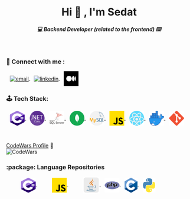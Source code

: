 
<h1 align="center">Hi 🥳  , I'm Sedat</h1>

<p align="center"></p>
<h5 align="center"> 💻  Backend Developer (related to the frontend) ⌨️ </h5>



<br>
<h3 align="left">📧 Connect with me : </h3>

<p align="left">
	<a href="mailto:sedatbilece@gmail.com" target="_blank" style="margin-left:10px">
		<img align="center" src="https://upload.wikimedia.org/wikipedia/commons/7/7e/Gmail_icon_%282020%29.svg" alt="email" height="40" width="40" />
	</a>
	<a href="https://www.linkedin.com/in/sedat-bilece" target="_blank" style="margin-left:10px">
		<img align="center" src="https://upload.wikimedia.org/wikipedia/commons/c/c9/Linkedin.svg" alt="linkedin" height="40" width="40" />
	</a>
 	<a href="https://medium.com/@sedatbilece" target="_blank" style="margin-left:10px">
		<img align="center" src="/images/medium.png" alt="Medium" height="40" width="40" />
	</a>
	
</p>

<h3 align="left">🕹️ Tech Stack:</h3>
<p align="left">
	<a href = "https://learn.microsoft.com/en-us/dotnet/csharp/" target="_blank" style="margin-left:10px">
		<img align="center" src="/images/csharp.png" alt="CSharp" height="40" width="40" />
	</a>
	<a href = "https://dotnet.microsoft.com/en-us/" target="_blank" style="margin-left:10px">
		<img align="center" src="/images/netcore.png" alt="Asp.Net Core" height="40" width="40" />
	</a>
	<a href = "https://www.microsoft.com/tr-tr/sql-server" target="_blank" style="margin-left:10px">
		<img align="center" src="/images/sql-server.png" alt="SQL Server" height="40" width="40" />
	</a>
 	<a href = "https://www.mongodb.com/" target="_blank" style="margin-left:10px">
		<img align="center" src="/images/mongo.jpg" alt="MongoDb" height="40" width="40" />
	</a>
	<a href = "https://www.mysql.com/" target="_blank" style="margin-left:10px">
		<img align="center" src="/images/mysql.png" alt="MySQL" height="40" width="40" />
	</a>
	<a href = "https://www.javascript.com/" target="_blank" style="margin-left:10px">
		<img align="center" src="/images/js.png" alt="Javascript" height="40" width="40" />
	</a>
	<a href = "https://reactjs.org/" target="_blank" style="margin-left:10px">
		<img align="center" src="/images/react.png" alt="React" height="40" width="40" />
	</a>
	<a href = "https://www.docker.com/" target="_blank" style="margin-left:10px">
		<img align="center" src="/images/docker.png" alt="Docker" height="40" width="40" />
	</a>
	<a href = "https://git-scm.com/" target="_blank" style="margin-left:10px">
		<img align="center" src="/images/git.png" alt="Git" height="40" width="40" />
	</a>
</p>

<br>
<p align="left">

  [CodeWars Profile](https://www.codewars.com/users/sedatbilece)  :abacus:     
	![CodeWars](https://www.codewars.com/users/sedatbilece/badges/large) 

 </p>
 

 <p align="left">
	
<h3 align="left"> :package: Language Repositories </h3>

<a href="https://github.com/sedatbilece/Codewars_Csharp_Cases/tree/master/Codewars_C%23_Cases/Cases" target="_blank" style="margin-left:40px">
		<img align="center" src="/images/csharp.png" alt="csharp.png" height="40" width="40" />
	</a>
	<a href="https://github.com/sedatbilece/JAVASCRIPT" target="_blank" style="margin-left:40px">
		<img align="center" src="/images/js.png" alt="javascript" height="40" width="40" />
	</a>
	<a href="https://github.com/sedatbilece/Java" target="_blank" style="margin-left:40px">
		<img align="center" src="/images/java.png" alt="java" height="45" width="45" />
	</a>
	<a href = "https://github.com/sedatbilece/PHP" target="_blank" style="margin-left:10px">
		<img align="center" src="/images/php.png" alt="Php" height="40" width="40" />
	</a>
	<a href = "https://github.com/sedatbilece/C-language" target="_blank" style="margin-left:10px">
		<img align="center" src="/images/c.png" alt="Php" height="40" width="35" />
	</a>
	<a href = "https://github.com/sedatbilece/Python" target="_blank" style="margin-left:10px">
		<img align="center" src="/images/python.png" alt="Php" height="40" width="35" />
	</a>
	

 </p>

